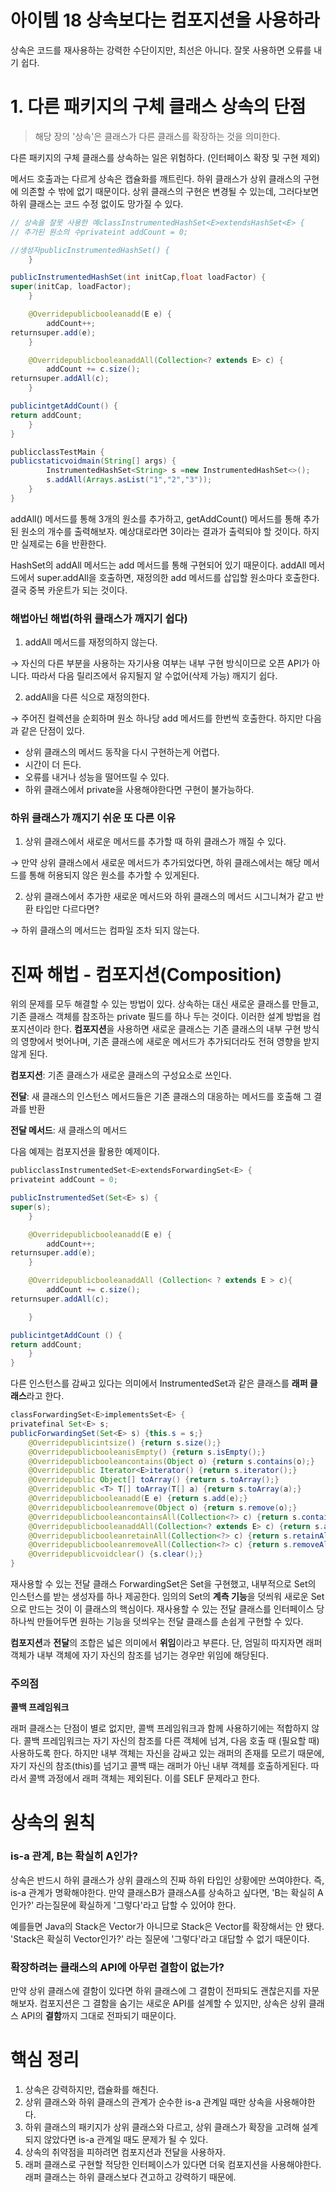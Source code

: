 # 아이템 18 상속보다는 컴포지션을 사용하라

상속은 코드를 재사용하는 강력한 수단이지만, 최선은 아니다. 잘못 사용하면 오류를 내기 쉽다.

# 1. 다른 패키지의 구체 클래스 상속의 단점

> 해당 장의 '상속'은 클래스가 다른 클래스를 확장하는 것을 의미한다.
> 

다른 패키지의 구체 클래스를 상속하는 일은 위험하다. (인터페이스 확장 및 구현 제외)

메서드 호출과는 다르게 상속은 캡슐화를 깨트린다. 하위 클래스가 상위 클래스의 구현에 의존할 수 밖에 없기 때문이다. 상위 클래스의 구현은 변경될 수 있는데, 그러다보면 하위 클래스는 코드 수정 없이도 망가질 수 있다.

```java
// 상속을 잘못 사용한 예classInstrumentedHashSet<E>extendsHashSet<E> {
// 추가된 원소의 수privateint addCount = 0;

//생성자publicInstrumentedHashSet() {
    }

publicInstrumentedHashSet(int initCap,float loadFactor) {
super(initCap, loadFactor);
    }

    @Overridepublicbooleanadd(E e) {
        addCount++;
returnsuper.add(e);
    }

    @OverridepublicbooleanaddAll(Collection<? extends E> c) {
        addCount += c.size();
returnsuper.addAll(c);
    }

publicintgetAddCount() {
return addCount;
    }
}

publicclassTestMain {
publicstaticvoidmain(String[] args) {
        InstrumentedHashSet<String> s =new InstrumentedHashSet<>();
        s.addAll(Arrays.asList("1","2","3"));
    }
}
```

addAll() 메서드를 통해 3개의 원소를 추가하고, getAddCount() 메서드를 통해 추가된 원소의 개수를 출력해보자. 예상대로라면 3이라는 결과가 출력되야 할 것이다. 하지만 실제로는 6을 반환한다.

HashSet의 addAll 메서드는 add 메서드를 통해 구현되어 있기 때문이다. addAll 메서드에서 super.addAll을 호출하면, 재정의한 add 메서드를 삽입할 원소마다 호출한다. 결국 중복 카운트가 되는 것이다.

### 해법아닌 해법(하위 클래스가 깨지기 쉽다)

1. addAll 메서드를 재정의하지 않는다.

→ 자신의 다른 부분을 사용하는 자기사용 여부는 내부 구현 방식이므로 오픈 API가 아니다. 따라서 다음 릴리즈에서 유지될지 알 수없어(삭제 가능) 깨지기 쉽다.

2. addAll을 다른 식으로 재정의한다.

→ 주어진 컬렉션을 순회하며 원소 하나당 add 메서드를 한번씩 호출한다. 하지만 다음과 같은 단점이 있다.

- 상위 클래스의 메서드 동작을 다시 구현하는게 어렵다.
- 시간이 더 든다.
- 오류를 내거나 성능을 떨어뜨릴 수 있다.
- 하위 클래스에서 private을 사용해야한다면 구현이 불가능하다.

### 하위 클래스가 깨지기 쉬운 또 다른 이유

1. 상위 클래스에서 새로운 메서드를 추가할 때 하위 클래스가 깨질 수 있다.

→ 만약 상위 클래스에서 새로운 메서드가 추가되었다면, 하위 클래스에서는 해당 메서드를 통해 허용되지 않은 원소를 추가할 수 있게된다.

2. 상위 클래스에서 추가한 새로운 메서드와 하위 클래스의 메서드 시그니쳐가 같고 반환 타입만 다르다면?

→ 하위 클래스의 메서드는 컴파일 조차 되지 않는다.

# 진짜 해법 - 컴포지션(Composition)

위의 문제를 모두 해결할 수 있는 방법이 있다. 상속하는 대신 새로운 클래스를 만들고, 기존 클래스 객체를 참조하는 private 필드를 하나 두는 것이다. 이러한 설계 방법을 컴포지션이라 한다. **컴포지션**을 사용하면 새로운 클래스는 기존 클래스의 내부 구현 방식의 영향에서 벗어나며, 기존 클래스에 새로운 메서드가 추가되더라도 전혀 영향을 받지 않게 된다.

**컴포지션**: 기존 클래스가 새로운 클래스의 구성요소로 쓰인다.

**전달**: 새 클래스의 인스턴스 메서드들은 기존 클래스의 대응하는 메서드를 호출해 그 결과를 반환

**전달 메서드**: 새 클래스의 메서드

다음 예제는 컴포지션을 활용한 예제이다.

```java
publicclassInstrumentedSet<E>extendsForwardingSet<E> {
privateint addCount = 0;

publicInstrumentedSet(Set<E> s) {
super(s);
    }

    @Overridepublicbooleanadd(E e) {
        addCount++;
returnsuper.add(e);
    }

    @OverridepublicbooleanaddAll (Collection< ? extends E > c){
        addCount += c.size();
returnsuper.addAll(c);

    }

publicintgetAddCount () {
return addCount;
    }
}
```

다른 인스턴스를 감싸고 있다는 의미에서 InstrumentedSet과 같은 클래스를 **래퍼 클래스**라고 한다.

```java
classForwardingSet<E>implementsSet<E> {
privatefinal Set<E> s;
publicForwardingSet(Set<E> s) {this.s = s;}
    @Overridepublicintsize() {return s.size();}
    @OverridepublicbooleanisEmpty() {return s.isEmpty();}
    @Overridepublicbooleancontains(Object o) {return s.contains(o);}
    @Overridepublic Iterator<E>iterator() {return s.iterator();}
    @Overridepublic Object[] toArray() {return s.toArray();}
    @Overridepublic <T> T[] toArray(T[] a) {return s.toArray(a);}
    @Overridepublicbooleanadd(E e) {return s.add(e);}
    @Overridepublicbooleanremove(Object o) {return s.remove(o);}
    @OverridepublicbooleancontainsAll(Collection<?> c) {return s.containsAll(c);}
    @OverridepublicbooleanaddAll(Collection<? extends E> c) {return s.addAll(c);}
    @OverridepublicbooleanretainAll(Collection<?> c) {return s.retainAll(c);}
    @OverridepublicbooleanremoveAll(Collection<?> c) {return s.removeAll(c);}
    @Overridepublicvoidclear() {s.clear();}
}
```

재사용할 수 있는 전달 클래스 ForwardingSet은 Set을 구현했고, 내부적으로 Set의 인스턴스를 받는 생성자를 하나 제공한다. 임의의 Set의 **계측 기능**을 덧씌워 새로운 Set으로 만드는 것이 이 클래스의 핵심이다. 재사용할 수 있는 전달 클래스를 인터페이스 당 하나씩 만들어두면 원하는 기능을 덧씌우는 전달 클래스를 손쉽게 구현할 수 있다.

**컴포지션**과 **전달**의 조합은 넓은 의미에서 **위임**이라고 부른다. 단, 엄밀히 따지자면 래퍼 객체가 내부 객체에 자기 자신의 참조를 넘기는 경우만 위임에 해당된다.

### 주의점

**콜백 프레임워크**

래퍼 클래스는 단점이 별로 없지만, 콜백 프레임워크과 함께 사용하기에는 적합하지 않다. 콜백 프레임워크는 자기 자신의 참조를 다른 객체에 넘겨, 다음 호출 때 (필요할 때) 사용하도록 한다. 하지만 내부 객체는 자신을 감싸고 있는 래퍼의 존재를 모르기 때문에, 자기 자신의 참조(this)를 넘기고 콜백 때는 래퍼가 아닌 내부 객체를 호출하게된다. 따라서 콜백 과정에서 래퍼 객체는 제외된다. 이를 SELF 문제라고 한다.

# 상속의 원칙

### is-a 관계, B는 확실히 A인가?

상속은 반드시 하위 클래스가 상위 클래스의 진짜 하위 타입인 상황에만 쓰여야한다. 즉, is-a 관계가 명확해야한다. 만약 클래스B가 클래스A를 상속하고 싶다면, 'B는 확실히 A인가?' 라는질문에 확실하게 '그렇다'라고 답할 수 있어야 한다.

예를들면 Java의 Stack은 Vector가 아니므로 Stack은 Vector를 확장해서는 안 됐다. 'Stack은 확실히 Vector인가?' 라는 질문에 '그렇다'라고 대답할 수 없기 때문이다.

### 확장하려는 클래스의 API에 아무런 결함이 없는가?

만약 상위 클래스에 결함이 있다면 하위 클래스에 그 결함이 전파되도 괜찮은지를 자문해보자. 컴포지션은 그 결함을 숨기는 새로운 API를 설계할 수 있지만, 상속은 상위 클래스 API의 **결함**까지 그대로 전파되기 때문이다.

# 핵심 정리

1. 상속은 강력하지만, 캡슐화를 해친다.
2. 상위 클래스와 하위 클래스의 관계가 순수한 is-a 관계일 때만 상속을 사용해야한다.
3. 하위 클래스의 패키지가 상위 클래스와 다르고, 상위 클래스가 확장을 고려해 설계되지 않았다면 is-a 관계일 때도 문제가 될 수 있다.
4. 상속의 취약점을 피하려면 컴포지션과 전달을 사용하자.
5. 래퍼 클래스로 구현할 적당한 인터페이스가 있다면 더욱 컴포지션을 사용해야한다. 래퍼 클래스는 하위 클래스보다 견고하고 강력하기 때문에.
